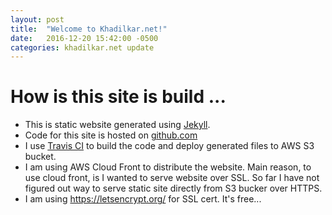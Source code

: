```yaml
---
layout: post
title:  "Welcome to Khadilkar.net!"
date:   2016-12-20 15:42:00 -0500
categories: khadilkar.net update
---
```

# How is this site is build ...
* This is static website generated using [Jekyll](https://jekyllrb.com/). 
* Code for this site is hosted on [github.com](https://github.com/kyatin1/khadilkar.net)
* I use [Travis CI](https://travis-ci.org/) to build the code and deploy generated files to AWS S3 bucket.
* I am using AWS Cloud Front to distribute the website. Main reason, to use cloud front, is I wanted to serve website over SSL. So far I have not figured out way to serve static site directly from S3 bucker over HTTPS. 
* I am using https://letsencrypt.org/ for SSL cert. It's free...
